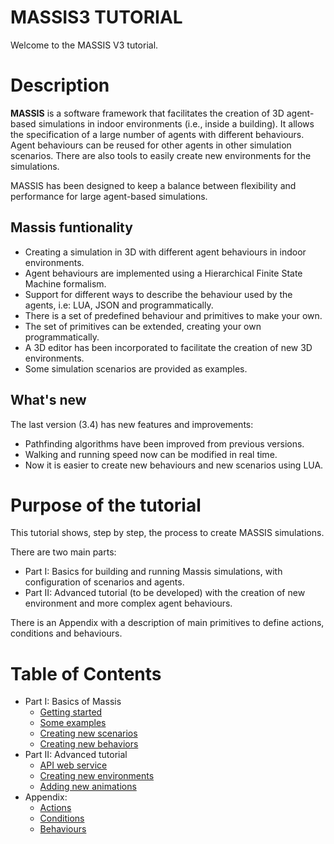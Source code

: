 # MASSIS3 TUTORIAL

Welcome to the MASSIS V3 tutorial.

# Description

**MASSIS** is a software framework that facilitates the creation of 3D agent-based simulations in indoor environments (i.e., inside a building). It allows the specification of a large number of agents with different behaviours. Agent behaviours can be reused for other agents  in other simulation scenarios. There are also tools to easily create  new  environments for the simulations.

MASSIS has been designed to keep a balance between flexibility and performance for large agent-based simulations.

<!-- The next figure shows the MASSIS' software architecture. -->

## Massis funtionality

* Creating a simulation in 3D with different agent behaviours in indoor environments.
* Agent behaviours are implemented using a Hierarchical Finite State Machine formalism.
* Support for different ways to describe the behaviour used by the agents, i.e:  LUA, JSON and programmatically.
* There is a set of predefined behaviour and primitives to make your own.
* The set of primitives can be extended, creating your own programmatically.
* A 3D editor has been incorporated to facilitate the creation of new 3D environments.
* Some simulation scenarios are provided as examples.

## What's new

The last version (3.4) has new features and improvements:

* Pathfinding algorithms have been improved from previous versions.
* Walking and running speed now can be modified in real time. 
* Now it is easier to create new behaviours and new scenarios using LUA.


# Purpose of the tutorial

This tutorial shows, step by step, the process to create MASSIS simulations.

There are two main parts:
* Part I: Basics for building and running Massis simulations, with configuration of scenarios and agents.
* Part II: Advanced tutorial (to be developed) with the creation of new environment and more complex agent behaviours.

There is an Appendix with a description of main primitives to define actions, conditions and behaviours.

# Table of Contents

* Part I: Basics of Massis
   * [Getting started](getting_started.md)
   * [Some examples](Examples.md)
   * [Creating new scenarios](creatingNewScenario.md)
   * [Creating new behaviors](creatingNewBehavior.md)
* Part II: Advanced tutorial 
    * [API web service](api_web_services.md)
    * [Creating new environments](creatingNewEnvironments.md)
    * [Adding new animations](newAnimations.md)
* Appendix:
    * [Actions](appendix_actions.md)
    * [Conditions](appendix_conditions.md)
    * [Behaviours](appendix_behaviours.md)


